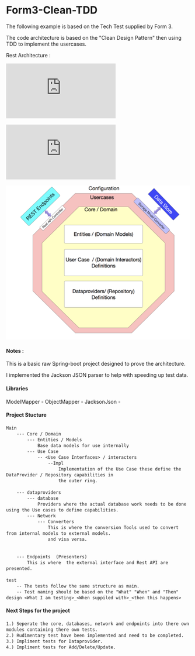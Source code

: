 # Form3-Clean-TDD

The following example is based on the Tech Test supplied by Form 3.


The code architecture is based on the  "Clean Design Pattern" then using 
TDD to implement the usercases.

Rest Architecture : 

![Task Document](https://github.com/MadMouse/Form3-Clean-TDD/blob/master/Documents/back-end_developer_-_api_coding_exercise.pdf)

![Rest Architecture](https://github.com/MadMouse/Form3-Clean-TDD/blob/master/Documents/payments-architector.pdf)

![Clean Architecture Diagram](https://github.com/MadMouse/Form3-Clean-TDD/blob/master/Documents/clean_arch.png)

#### Notes : 
This is a basic raw Spring-boot project designed to prove the architecture.

I implemented the Jackson JSON parser to help with speeding up test data. 

#### Libraries

ModelMapper - 
ObjectMapper - 
JacksonJson - 


#### Project Stucture

    Main 
        --- Core / Domain
            --- Entities / Models
                Base data models for use internally  
            --- Use Case
                -- <Use Case Interfaces> / interacters
                    --Impl
                        Implementation of the Use Case these define the DataProvider / Repository capabilities in 
                        the outer ring. 
        
        --- dataproviders
            --- database 
                Providers where the actual database work needs to be done using the Use cases to define capabilities.
            --- Network
                --- Converters
                    This is where the conversion Tools used to convert from internal models to external models.
                    and visa versa.                        
    
        
        --- Endpoints  (Presenters)
            This is where  the external interface and Rest API are presented.
    
    test
        -- The tests follow the same structure as main.
        -- Test naming should be based on the "What" "When" and "Then" design <What I am testing>_<When suppiled with>_<then this happens>    
        
#### Next Steps for the project
    
    1.) Seperate the core, databases, network and endpoints into there own modules containing there own tests.
    2.) Rudimentary test have been implemented and need to be completed.
    3.) Impliment tests for Dataprovider.
    4.) Impliment tests for Add/Delete/Update.
         
